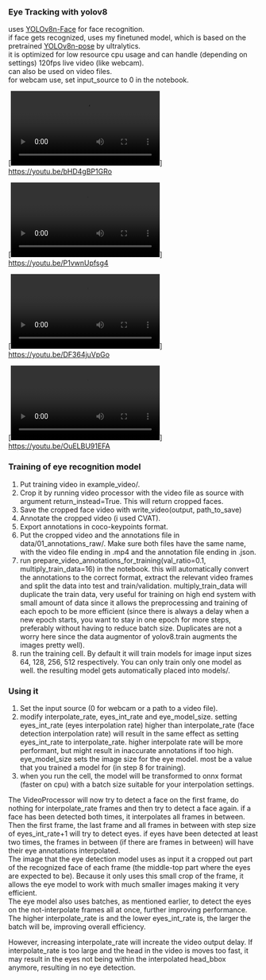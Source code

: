 ### Eye Tracking with yolov8

uses [YOLOv8n-Face](https://github.com/lindevs/yolov8-face) for face recognition.  
if face gets recognized, uses my finetuned model, which is based on the pretrained [YOLOv8n-pose](https://docs.ultralytics.com/tasks/pose/) by ultralytics.  
it is optimized for low resource cpu usage and can handle (depending on settings) 120fps live video (like webcam).  
can also be used on video files.  
for webcam use, set input_source to 0 in the notebook.  

[![Watch the video](outputs/youtube_vid_01.mp4)]  
https://youtu.be/bHD4gBP1GRo  
  
  
[![Watch the video](outputs/youtube_vid_02.mp4)]  
https://youtu.be/P1vwnUpfsg4  
  
  
[![Watch the video](outputs/youtube_vid_03.mp4)]  
https://youtu.be/DF364juVpGo  
  
  
[![Watch the video](outputs/youtube_vid_04.mp4)]  
https://youtu.be/OuELBU91EFA  
  
  

### Training of eye recognition model
1. Put training video in example_video/.
2. Crop it by running video processor with the video file as source with argument return_instead=True. This will return cropped faces.
3. Save the cropped face video with write_video(output, path_to_save)
4. Annotate the cropped video (i used CVAT).
5. Export annotations in coco-keypoints format.
6. Put the cropped video and the annotations file in data/01_annotations_raw/. Make sure both files have the same name, with the video file ending in .mp4 and the annotation file ending in .json.
7. run prepare_video_annotations_for_training(val_ratio=0.1, multiply_train_data=16) in the notebook. this will automatically convert the annotations to the correct format, extract the relevant video frames and split the data into test and train/validation. multiply_train_data will duplicate the train data, very useful for training on high end system with small amount of data since it allows the preprocessing and training of each epoch to be more efficient (since there is always a delay when a new epoch starts, you want to stay in one epoch for more steps, preferably without having to reduce batch size. Duplicates are not a worry here since the data augmentor of yolov8.train augments the images pretty well).
8. run the training cell. By default it will train models for image input sizes 64, 128, 256, 512 respectively. You can only train only one model as well. the resulting model gets automatically placed into models/.  

### Using it
1. Set the input source (0 for webcam or a path to a video file).
2. modify interpolate_rate, eyes_int_rate and eye_model_size. setting eyes_int_rate (eyes interpolation rate) higher than interpolate_rate (face detection interpolation rate) will result in the same effect as setting eyes_int_rate to interpolate_rate. higher interpolate rate will be more performant, but might result in inaccurate annotations if too high. eye_model_size sets the image size for the eye model. most be a value that you trained a model for (in step 8 for training).
3. when you run the cell, the model will be transformed to onnx format (faster on cpu) with a batch size suitable for your interpolation settings.  

The VideoProcessor will now try to detect a face on the first frame, do nothing for interpolate_rate frames and then try to detect a face again. if a face has been detected both times, it interpolates all frames in between.  
Then the first frame, the last frame and all frames in between with step size of eyes_int_rate+1 will try to detect eyes. if eyes have been detected at least two times, the frames in between (if there are frames in between) will have their eye annotations interpolated.  
The image that the eye detection model uses as input it a cropped out part of the recognized face of each frame (the middle-top part where the eyes are expected to be). Because it only uses this small crop of the frame, it allows the eye model to work with much smaller images making it very efficient.  
The eye model also uses batches, as mentioned earlier, to detect the eyes on the not-interpolate frames all at once, further improving performance.  
The higher interpolate_rate is and the lower eyes_int_rate is, the larger the batch will be, improving overall efficiency.  

However, increasing interpolate_rate will increate the video output delay. If interpolate_rate is too large and the head in the video is moves too fast, it may result in the eyes not being within the interpolated head_bbox anymore, resulting in no eye detection.
